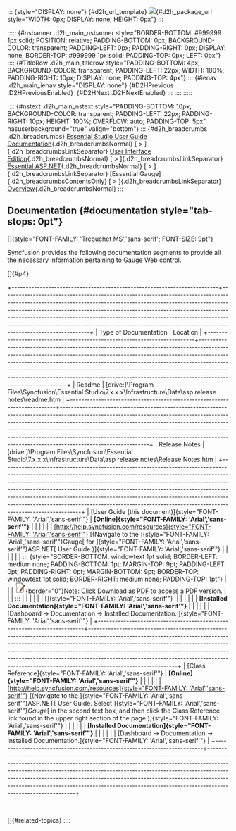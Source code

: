 ::: {style="DISPLAY: none"}
[](ms-xhelp:///?Id=d2h_url_template){#d2h_url_template} ![](!package_url!){#d2h_package_url style="WIDTH: 0px; DISPLAY: none; HEIGHT: 0px"}
:::

::::: {#nsbanner .d2h_main_nsbanner style="BORDER-BOTTOM: #999999 1px solid; POSITION: relative; PADDING-BOTTOM: 0px; BACKGROUND-COLOR: transparent; PADDING-LEFT: 0px; PADDING-RIGHT: 0px; DISPLAY: none; BORDER-TOP: #999999 1px solid; PADDING-TOP: 0px; LEFT: 0px"}
:::: {#TitleRow .d2h_main_titlerow style="PADDING-BOTTOM: 4px; BACKGROUND-COLOR: transparent; PADDING-LEFT: 22px; WIDTH: 100%; PADDING-RIGHT: 10px; DISPLAY: none; PADDING-TOP: 4px"}
::: {#ienav .d2h_main_ienav style="DISPLAY: none"}
[](ms-xhelp:///?Id=aca53db5-6b6f-43bf-bfe6-f2307a3592f0){#D2HPrevious .D2HPreviousEnabled}  [](ms-xhelp:///?Id=047086ea-18fa-4622-adf1-5c6e3bbc14e7){#D2HNext .D2HNextEnabled}
:::
::::
:::::

:::: {#nstext .d2h_main_nstext style="PADDING-BOTTOM: 10px; BACKGROUND-COLOR: transparent; PADDING-LEFT: 22px; PADDING-RIGHT: 10px; HEIGHT: 100%; OVERFLOW: auto; PADDING-TOP: 5px" hasuserbackground="true" valign="bottom"}
::: {#d2h_breadcrumbs .d2h_breadcrumbs}
[Essential Studio User Guide Documentation](ms-xhelp:///?Id=12457748-09e3-4d74-a240-8e049cedf030){.d2h_breadcrumbsNormal} [ \> ]{.d2h_breadcrumbsLinkSeparator} [User Interface Edition](ms-xhelp:///?Id=c29296b7-531c-413b-a0ec-488ca1f7f669){.d2h_breadcrumbsNormal} [ \> ]{.d2h_breadcrumbsLinkSeparator} [Essential ASP.NET](ms-xhelp:///?Id=25c35330-c127-4dad-9a92-ed79dc7261a6){.d2h_breadcrumbsNormal} [ \> ]{.d2h_breadcrumbsLinkSeparator} [Essential Gauge]{.d2h_breadcrumbsContentsOnly} [ \> ]{.d2h_breadcrumbsLinkSeparator} [Overview](ms-xhelp:///?Id=56de71da-0699-46e9-b7ac-82ebc8097411){.d2h_breadcrumbsNormal}
:::

## Documentation {#documentation style="tab-stops: 0pt"}

[]{style="FONT-FAMILY: 'Trebuchet MS','sans-serif'; FONT-SIZE: 9pt"} 

Syncfusion provides the following documentation segments to provide all the necessary information pertaining to Gauge Web control.

[]{#p4} 

+-------------------------------------------------------------------------+-------------------------------------------------------------------------------------------------------------------------------------------------------------------------------------------------------------------------------------------------------------------------------------------------------------------------------------------------------------------------------------------------------------------------------------+
| Type of Documentation                                                   | Location                                                                                                                                                                                                                                                                                                                                                                                                                            |
+-------------------------------------------------------------------------+-------------------------------------------------------------------------------------------------------------------------------------------------------------------------------------------------------------------------------------------------------------------------------------------------------------------------------------------------------------------------------------------------------------------------------------+
| Readme                                                                  | \[drive:\]\\Program Files\\Syncfusion\\Essential Studio\\7.x.x.x\\Infrastructure\\Data\\asp release notes\\readme.htm                                                                                                                                                                                                                                                                                                               |
+-------------------------------------------------------------------------+-------------------------------------------------------------------------------------------------------------------------------------------------------------------------------------------------------------------------------------------------------------------------------------------------------------------------------------------------------------------------------------------------------------------------------------+
| Release Notes                                                           | \[drive:\]\\Program Files\\Syncfusion\\Essential Studio\\7.x.x.x\\Infrastructure\\Data\\asp release notes\\Release Notes.htm                                                                                                                                                                                                                                                                                                        |
+-------------------------------------------------------------------------+-------------------------------------------------------------------------------------------------------------------------------------------------------------------------------------------------------------------------------------------------------------------------------------------------------------------------------------------------------------------------------------------------------------------------------------+
| [User Guide (this document)]{style="FONT-FAMILY: 'Arial','sans-serif'"} | **[Online]{style="FONT-FAMILY: 'Arial','sans-serif'"}**                                                                                                                                                                                                                                                                                                                                                                             |
|                                                                         |                                                                                                                                                                                                                                                                                                                                                                                                                                     |
|                                                                         | [[http://help.syncfusion.com/resources]{style="FONT-FAMILY: 'Arial','sans-serif'"}](http://help.syncfusion.com/resources) [(Navigate to the ]{style="FONT-FAMILY: 'Arial','sans-serif'"}Gauge[ for ]{style="FONT-FAMILY: 'Arial','sans-serif'"}ASP.NET[ User Guide.)]{style="FONT-FAMILY: 'Arial','sans-serif'"}                                                                                                                    |
|                                                                         |                                                                                                                                                                                                                                                                                                                                                                                                                                     |
|                                                                         | ::: {style="BORDER-BOTTOM: windowtext 1pt solid; BORDER-LEFT: medium none; PADDING-BOTTOM: 1pt; MARGIN-TOP: 9pt; PADDING-LEFT: 0pt; PADDING-RIGHT: 0pt; MARGIN-BOTTOM: 9pt; BORDER-TOP: windowtext 1pt solid; BORDER-RIGHT: medium none; PADDING-TOP: 1pt"}                                                                                                                                                                         |
|                                                                         | ![](ImagesExt/image105_0.jpg){border="0"}Note: Click Download as PDF to access a PDF version.                                                                                                                                                                                                                                                                                                                                       |
|                                                                         | :::                                                                                                                                                                                                                                                                                                                                                                                                                                 |
|                                                                         |                                                                                                                                                                                                                                                                                                                                                                                                                                     |
|                                                                         | []{style="FONT-FAMILY: 'Arial','sans-serif'"}                                                                                                                                                                                                                                                                                                                                                                                       |
|                                                                         |                                                                                                                                                                                                                                                                                                                                                                                                                                     |
|                                                                         | **[Installed Documentation]{style="FONT-FAMILY: 'Arial','sans-serif'"}**                                                                                                                                                                                                                                                                                                                                                            |
|                                                                         |                                                                                                                                                                                                                                                                                                                                                                                                                                     |
|                                                                         | [Dashboard -\> Documentation -\> Installed Documentation. ]{style="FONT-FAMILY: 'Arial','sans-serif'"}                                                                                                                                                                                                                                                                                                                              |
+-------------------------------------------------------------------------+-------------------------------------------------------------------------------------------------------------------------------------------------------------------------------------------------------------------------------------------------------------------------------------------------------------------------------------------------------------------------------------------------------------------------------------+
| [Class Reference]{style="FONT-FAMILY: 'Arial','sans-serif'"}            | **[Online]{style="FONT-FAMILY: 'Arial','sans-serif'"}**                                                                                                                                                                                                                                                                                                                                                                             |
|                                                                         |                                                                                                                                                                                                                                                                                                                                                                                                                                     |
|                                                                         | [[http://help.syncfusion.com/resources]{style="FONT-FAMILY: 'Arial','sans-serif'"}](http://help.syncfusion.com/resources) [(Navigate to the ]{style="FONT-FAMILY: 'Arial','sans-serif'"}ASP.NET[ User Guide. Select ]{style="FONT-FAMILY: 'Arial','sans-serif'"}*Gauge*[ in the second text box, and then click the Class Reference link found in the upper right section of the page.)]{style="FONT-FAMILY: 'Arial','sans-serif'"} |
|                                                                         |                                                                                                                                                                                                                                                                                                                                                                                                                                     |
|                                                                         | **[Installed Documentation]{style="FONT-FAMILY: 'Arial','sans-serif'"}**                                                                                                                                                                                                                                                                                                                                                            |
|                                                                         |                                                                                                                                                                                                                                                                                                                                                                                                                                     |
|                                                                         | [Dashboard -\> Documentation -\> Installed Documentation.]{style="FONT-FAMILY: 'Arial','sans-serif'"}                                                                                                                                                                                                                                                                                                                               |
+-------------------------------------------------------------------------+-------------------------------------------------------------------------------------------------------------------------------------------------------------------------------------------------------------------------------------------------------------------------------------------------------------------------------------------------------------------------------------------------------------------------------------+

 

[]{#related-topics}
::::
